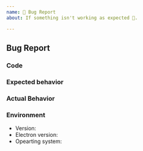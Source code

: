 ```yaml
---
name: 🐛 Bug Report
about: If something isn't working as expected 🤔.

---
```


## Bug Report

### Code

<!--
You can either add your code here:

```ts
var your => (code) => here;
```

or for bigger pieces of code, create a new GitHub repository we can clone to reproduce the problem.
-->

### Expected behavior

<!-- A clear and concise description of what you expected to happen. -->

### Actual Behavior

<!-- A clear and concise description of the behavior. -->

### Environment

- Version:
- Electron version:
- Opearting system:

